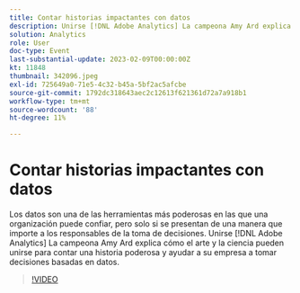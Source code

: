 ```yaml
---
title: Contar historias impactantes con datos
description: Unirse [!DNL Adobe Analytics] La campeona Amy Ard explica cómo el arte y la ciencia pueden unirse para contar una historia poderosa y ayudar a su empresa a tomar decisiones basadas en datos.
solution: Analytics
role: User
doc-type: Event
last-substantial-update: 2023-02-09T00:00:00Z
kt: 11848
thumbnail: 342096.jpeg
exl-id: 725649a0-71e5-4c32-b45a-5bf2ac5afcbe
source-git-commit: 1792dc318643aec2c12613f621361d72a7a918b1
workflow-type: tm+mt
source-wordcount: '88'
ht-degree: 11%

---
```


# Contar historias impactantes con datos

Los datos son una de las herramientas más poderosas en las que una organización puede confiar, pero solo si se presentan de una manera que importe a los responsables de la toma de decisiones. Unirse [!DNL Adobe Analytics] La campeona Amy Ard explica cómo el arte y la ciencia pueden unirse para contar una historia poderosa y ayudar a su empresa a tomar decisiones basadas en datos.

>[!VIDEO](https://video.tv.adobe.com/v/342096/?quality=12&learn=on)
